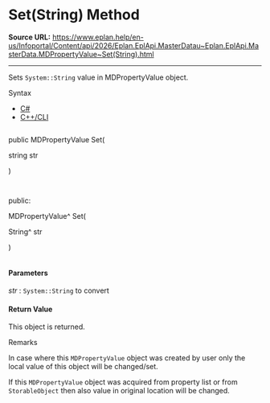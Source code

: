 # Set(String) Method

**Source URL:** https://www.eplan.help/en-us/Infoportal/Content/api/2026/Eplan.EplApi.MasterDatau~Eplan.EplApi.MasterData.MDPropertyValue~Set(String).html

---

Sets `System::String` value in MDPropertyValue object.

Syntax

- [C#](#i-syntax-CS)
- [C++/CLI](#i-syntax-CPP2005)

```
```
public MDPropertyValue Set( 

   string str

)
```
```

```
```
public:

MDPropertyValue^ Set( 

   String^ str

)
```
```

#### Parameters

*str*
:   `System::String` to convert

#### Return Value

This object is returned.

Remarks

In case where this `MDPropertyValue` object was created by user only the local value of this object will be changed/set.

If this `MDPropertyValue` object was acquired from property list or from `StorableObject` then also value in original location will be changed.
